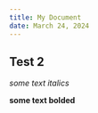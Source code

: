 ```yaml
---
title: My Document
date: March 24, 2024
---
```


## Test 2

_some text italics_

**some text bolded**

